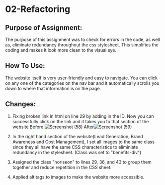 # 02-Refactoring
## Purpose of Assignment:

The purpose of this assignment was to check for errors in the code, as well as, eliminate redundancy throughout the css stylesheet. This simplifies the coding and makes it look more clean to the visual eye.

## How To Use:
The website itself is very user-friendly and easy to navigate. You can click on any one of the categories on the nav bar and it automatically scrolls you down to where that information is on the page.

## Changes:
1. Fixing broken link in html on line 29 by adding in the ID. Now you can successfully click on the link and it takes you to that section of the website 
Before ![Screenshot (58)](https://user-images.githubusercontent.com/81654878/122478358-df160500-cf8e-11eb-895e-5eed17d412fd.png)
After![Screenshot (59)](https://user-images.githubusercontent.com/81654878/122478397-f228d500-cf8e-11eb-89d8-c8bfba9fb961.png)


2. In the right hand section of the website(Lead Generation, Brand Awareness and Cost Management), I set all images to the same class since they all have the same CSS characteristics to eliminiate redundancy in the stylesheet. (Class was set to "benefits-div")
4. Assigned the class "horiseon" to lines 29, 36, and 43 to group them together and reduce repetition in the CSS sheet. 
5. Applied alt tags to images to make the website more accessible. 
